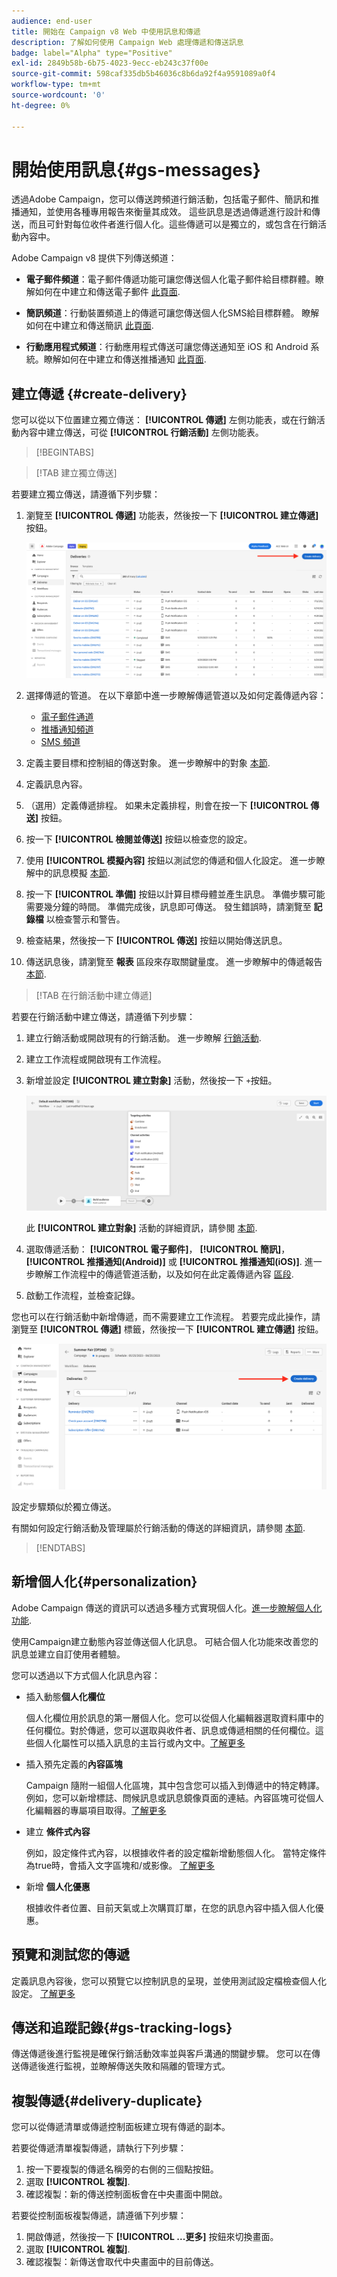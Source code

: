 ```yaml
---
audience: end-user
title: 開始在 Campaign v8 Web 中使用訊息和傳遞
description: 了解如何使用 Campaign Web 處理傳遞和傳送訊息
badge: label="Alpha" type="Positive"
exl-id: 2849b58b-6b75-4023-9ecc-eb243c37f00e
source-git-commit: 598caf335db5b46036c8b6da92f4a9591089a0f4
workflow-type: tm+mt
source-wordcount: '0'
ht-degree: 0%

---
```


# 開始使用訊息{#gs-messages}


透過Adobe Campaign，您可以傳送跨頻道行銷活動，包括電子郵件、簡訊和推播通知，並使用各種專用報告來衡量其成效。 這些訊息是透過傳遞進行設計和傳送，而且可針對每位收件者進行個人化。這些傳遞可以是獨立的，或包含在行銷活動內容中。

Adobe Campaign v8 提供下列傳送頻道：

* **電子郵件頻道**：電子郵件傳遞功能可讓您傳送個人化電子郵件給目標群體。瞭解如何在中建立和傳送電子郵件 [此頁面](../email/create-email.md).

* **簡訊頻道**：行動裝置頻道上的傳遞可讓您傳送個人化SMS給目標群體。  瞭解如何在中建立和傳送簡訊 [此頁面](../sms/create-sms.md).

* **行動應用程式頻道**：行動應用程式傳送可讓您傳送通知至 iOS 和 Android 系統。瞭解如何在中建立和傳送推播通知 [此頁面](../push/gs-push.md).

## 建立傳遞 {#create-delivery}

您可以從以下位置建立獨立傳送： **[!UICONTROL 傳遞]** 左側功能表，或在行銷活動內容中建立傳送，可從 **[!UICONTROL 行銷活動]** 左側功能表。

>[!BEGINTABS]

>[!TAB 建立獨立傳送]

若要建立獨立傳送，請遵循下列步驟：

1. 瀏覽至 **[!UICONTROL 傳遞]** 功能表，然後按一下 **[!UICONTROL 建立傳遞]** 按鈕。

   ![](assets/create-a-delivery.png)

1. 選擇傳遞的管道。 在以下章節中進一步瞭解傳遞管道以及如何定義傳遞內容：

   * [電子郵件通道](../email/create-email.md)
   * [推播通知頻道](../push/gs-push.md)
   * [SMS 頻道](../sms/create-sms.md)

1. 定義主要目標和控制組的傳送對象。 進一步瞭解中的對象 [本節](../audience/about-audiences.md).
1. 定義訊息內容。
1. （選用）定義傳遞排程。 如果未定義排程，則會在按一下 **[!UICONTROL 傳送]** 按鈕。
1. 按一下  **[!UICONTROL 檢閱並傳送]** 按鈕以檢查您的設定。
1. 使用  **[!UICONTROL 模擬內容]** 按鈕以測試您的傳遞和個人化設定。 進一步瞭解中的訊息模擬 [本節](../preview-test/preview-test.md).
1. 按一下  **[!UICONTROL 準備]** 按鈕以計算目標母體並產生訊息。 準備步驟可能需要幾分鐘的時間。 準備完成後，訊息即可傳送。 發生錯誤時，請瀏覽至 **記錄檔** 以檢查警示和警告。
1. 檢查結果，然後按一下  **[!UICONTROL 傳送]** 按鈕以開始傳送訊息。
1. 傳送訊息後，請瀏覽至 **報表** 區段來存取關鍵量度。 進一步瞭解中的傳遞報告 [本節](../reporting/delivery-reports.md).

>[!TAB 在行銷活動中建立傳遞]

若要在行銷活動中建立傳送，請遵循下列步驟：

1. 建立行銷活動或開啟現有的行銷活動。 進一步瞭解 [行銷活動](../campaigns/gs-campaigns.md).
1. 建立工作流程或開啟現有工作流程。
1. 新增並設定 **[!UICONTROL 建立對象]** 活動，然後按一下 `+`按鈕。

   ![](assets/add-delivery-in-wf.png)

   此 **[!UICONTROL 建立對象]** 活動的詳細資訊，請參閱 [本節](../workflows/targeting-activities.md).

1. 選取傳遞活動： **[!UICONTROL 電子郵件]**， **[!UICONTROL 簡訊]**， **[!UICONTROL 推播通知(Android)]** 或 **[!UICONTROL 推播通知(iOS)]**. 進一步瞭解工作流程中的傳遞管道活動，以及如何在此定義傳遞內容 [區段](../workflows/channel-activities.md).
1. 啟動工作流程，並檢查記錄。

您也可以在行銷活動中新增傳遞，而不需要建立工作流程。 若要完成此操作，請瀏覽至 **[!UICONTROL 傳遞]** 標籤，然後按一下 **[!UICONTROL 建立傳遞]** 按鈕。

![](assets/new-campaign-delivery.png)

設定步驟類似於獨立傳送。

有關如何設定行銷活動及管理屬於行銷活動的傳送的詳細資訊，請參閱 [本節](../campaigns/gs-campaigns.md).

>[!ENDTABS]


## 新增個人化{#personalization}

Adobe Campaign 傳送的資訊可以透過多種方式實現個人化。[進一步瞭解個人化功能](../personalization/personalize.md).

使用Campaign建立動態內容並傳送個人化訊息。 可結合個人化功能來改善您的訊息並建立自訂使用者體驗。

您可以透過以下方式個人化訊息內容：

* 插入動態&#x200B;**個人化欄位**

   個人化欄位用於訊息的第一層個人化。您可以從個人化編輯器選取資料庫中的任何欄位。對於傳遞，您可以選取與收件者、訊息或傳遞相關的任何欄位。這些個人化屬性可以插入訊息的主旨行或內文中。[了解更多](../personalization/personalize.md)

* 插入預先定義的&#x200B;**內容區塊**

   Campaign 隨附一組個人化區塊，其中包含您可以插入到傳遞中的特定轉譯。例如，您可以新增標誌、問候訊息或訊息鏡像頁面的連結。內容區塊可從個人化編輯器的專屬項目取得。[了解更多](../personalization/personalize.md#ootb-content-blocks)

* 建立 **條件式內容**

   例如，設定條件式內容，以根據收件者的設定檔新增動態個人化。 當特定條件為true時，會插入文字區塊和/或影像。 [了解更多](../personalization/conditions.md)

* 新增 **個人化優惠**

   根據收件者位置、目前天氣或上次購買訂單，在您的訊息內容中插入個人化優惠。


## 預覽和測試您的傳遞

定義訊息內容後，您可以預覽它以控制訊息的呈現，並使用測試設定檔檢查個人化設定。 [了解更多](../preview-test/preview-test.md)


## 傳送和追蹤記錄{#gs-tracking-logs}

傳送傳遞後進行監視是確保行銷活動效率並與客戶溝通的關鍵步驟。 您可以在傳送傳遞後進行監視，並瞭解傳送失敗和隔離的管理方式。

## 複製傳遞{#delivery-duplicate}

您可以從傳遞清單或傳遞控制面板建立現有傳遞的副本。

若要從傳遞清單複製傳遞，請執行下列步驟：

1. 按一下要複製的傳遞名稱旁的右側的三個點按鈕。
1. 選取  **[!UICONTROL 複製]**.
1. 確認複製：新的傳送控制面板會在中央畫面中開啟。


若要從控制面板複製傳遞，請遵循下列步驟：

1. 開啟傳遞，然後按一下  **[!UICONTROL ...更多]** 按鈕來切換畫面。
1. 選取  **[!UICONTROL 複製]**.
1. 確認複製：新傳送會取代中央畫面中的目前傳送。

